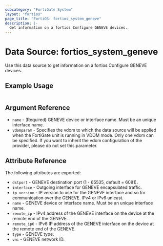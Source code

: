 ```yaml
---
subcategory: "FortiGate System"
layout: "fortios"
page_title: "FortiOS: fortios_system_geneve"
description: |-
  Get information on a fortios Configure GENEVE devices.
---
```


# Data Source: fortios_system_geneve
Use this data source to get information on a fortios Configure GENEVE devices.


## Example Usage

```hcl

```

## Argument Reference

* `name` - (Required) GENEVE device or interface name. Must be an unique interface name.
* `vdomparam` - Specifies the vdom to which the data source will be applied when the FortiGate unit is running in VDOM mode. Only one vdom can be specified. If you want to inherit the vdom configuration of the provider, please do not set this parameter.

## Attribute Reference

The following attributes are exported:

* `dstport` - GENEVE destination port (1 - 65535, default = 6081).
* `interface` - Outgoing interface for GENEVE encapsulated traffic.
* `ip_version` - IP version to use for the GENEVE interface and so for communication over the GENEVE. IPv4 or IPv6 unicast.
* `name` - GENEVE device or interface name. Must be an unique interface name.
* `remote_ip` - IPv4 address of the GENEVE interface on the device at the remote end of the GENEVE.
* `remote_ip6` - IPv6 IP address of the GENEVE interface on the device at the remote end of the GENEVE.
* `type` - GENEVE type.
* `vni` - GENEVE network ID.
